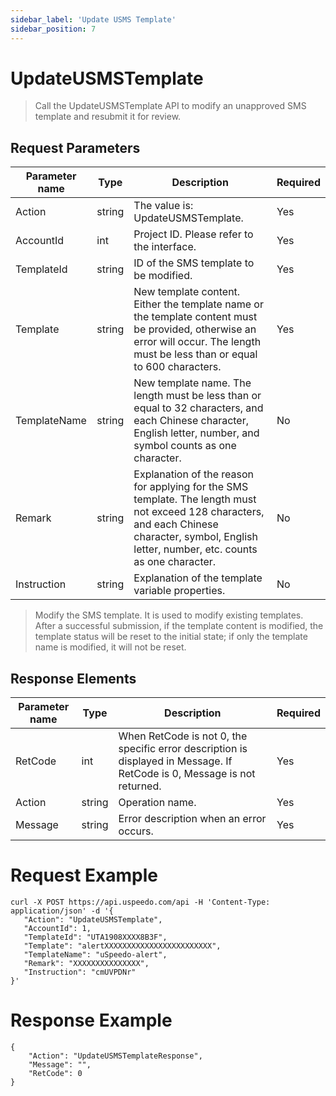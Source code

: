 ```yaml
---
sidebar_label: 'Update USMS Template'
sidebar_position: 7
---
```

# UpdateUSMSTemplate

> Call the UpdateUSMSTemplate API to modify an unapproved SMS template and resubmit it for review.

## Request Parameters
|Parameter name|Type|Description|Required|
|---|---|---|---|
|Action|string|The value is: UpdateUSMSTemplate.|Yes|
|AccountId|int|Project ID. Please refer to the  interface.|Yes|
|TemplateId|string|ID of the SMS template to be modified.|Yes|
|Template|string|New template content. Either the template name or the template content must be provided, otherwise an error will occur. The length must be less than or equal to 600 characters.|Yes|
|TemplateName|string|New template name. The length must be less than or equal to 32 characters, and each Chinese character, English letter, number, and symbol counts as one character.|No|
|Remark|string|Explanation of the reason for applying for the SMS template. The length must not exceed 128 characters, and each Chinese character, symbol, English letter, number, etc. counts as one character.|No|
|Instruction|string|Explanation of the template variable properties.|No|

> Modify the SMS template. It is used to modify existing templates. After a successful submission, if the template content is modified, the template status will be reset to the initial state; if only the template name is modified, it will not be reset.

## Response Elements
|Parameter name|Type|Description|Required|
|---|---|---|---|
|RetCode|int|When RetCode is not 0, the specific error description is displayed in Message. If RetCode is 0, Message is not returned.|Yes|
|Action|string|Operation name.|Yes|
|Message|string|Error description when an error occurs.|Yes|

# Request Example
```
curl -X POST https://api.uspeedo.com/api -H 'Content-Type: application/json' -d '{
   "Action": "UpdateUSMSTemplate",
   "AccountId": 1,
   "TemplateId": "UTA1908XXXX8B3F",
   "Template": "alertXXXXXXXXXXXXXXXXXXXXXXXX",
   "TemplateName": "uSpeedo-alert",
   "Remark": "XXXXXXXXXXXXXXX",
   "Instruction": "cmUVPDNr"
}'
```

# Response Example
```
{
    "Action": "UpdateUSMSTemplateResponse", 
    "Message": "", 
    "RetCode": 0
}
```

